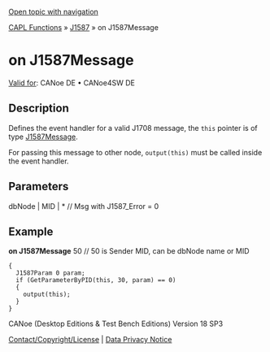 [Open topic with navigation](../../../../../CANoeDEFamily.htm#Topics/CAPLFunctions/J1587/EventHandler/CAPLfunctionOnJ1587Message.md)

[CAPL Functions](../../CAPLfunctions.md) » [J1587](../CAPLfunctionsJ1587Overview.md) » on J1587Message

# on J1587Message

[Valid for](../../../Shared/FeatureAvailability.md):  CANoe DE • CANoe4SW DE

## Description

Defines the event handler for a valid J1708 message, the `this` pointer is of type [J1587Message](../../../Shared/CAPL/General/J1587Message.md).

For passing this message to other node, `output(this)` must be called inside the event handler.

## Parameters

dbNode | MID | * // Msg with J1587_Error = 0

## Example

**on J1587Message** 50 // 50 is Sender MID, can be dbNode name or MID

```
{
  J1587Param 0 param;
  if (GetParameterByPID(this, 30, param) == 0)
  {
    output(this);
  }
}
```

CANoe (Desktop Editions & Test Bench Editions) Version 18 SP3

[Contact/Copyright/License](../../../Shared/ContactCopyrightLicense.md) | [Data Privacy Notice](https://www.vector.com/int/en/company/get-info/privacy-policy/)
